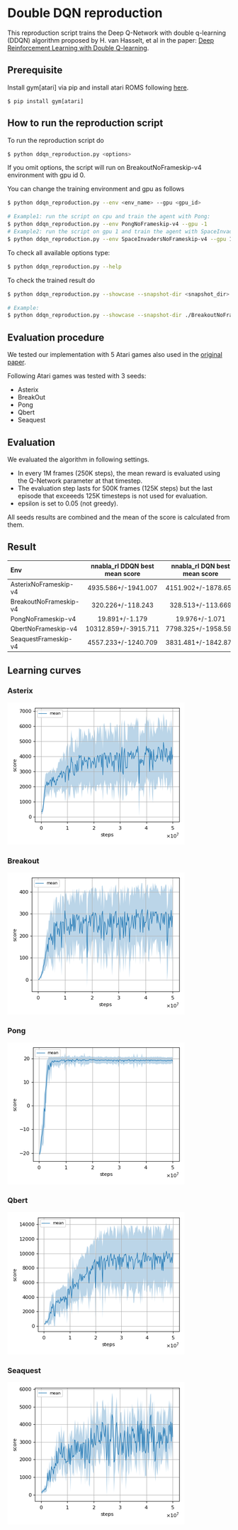 # Double DQN reproduction

This reproduction script trains the Deep Q-Network with double q-learning (DDQN) algorithm proposed by H. van Hasselt, et al in the paper: [Deep Reinforcement Learning with Double Q-learning](https://arxiv.org/abs/1509.06461).

## Prerequisite

Install gym[atari] via pip and install atari ROMS following [here](https://github.com/mgbellemare/Arcade-Learning-Environment/tree/master/examples/python-rom-package).

```
$ pip install gym[atari]
```

## How to run the reproduction script

To run the reproduction script do

```sh
$ python ddqn_reproduction.py <options>
```

If you omit options, the script will run on BreakoutNoFrameskip-v4 environment with gpu id 0.

You can change the training environment and gpu as follows

```sh
$ python ddqn_reproduction.py --env <env_name> --gpu <gpu_id>
```

```sh
# Example1: run the script on cpu and train the agent with Pong:
$ python ddqn_reproduction.py --env PongNoFrameskip-v4 --gpu -1
# Example2: run the script on gpu 1 and train the agent with SpaceInvaders:
$ python ddqn_reproduction.py --env SpaceInvadersNoFrameskip-v4 --gpu 1
```

To check all available options type:

```sh
$ python ddqn_reproduction.py --help
```

To check the trained result do

```sh
$ python ddqn_reproduction.py --showcase --snapshot-dir <snapshot_dir> --render
```

```sh
# Example:
$ python ddqn_reproduction.py --showcase --snapshot-dir ./BreakoutNoFrameskip-v4/seed-1/iteration-250000/ --render
```

## Evaluation procedure
We tested our implementation with 5 Atari games also used in the [original paper](https://arxiv.org/abs/1509.06461).  

Following Atari games was tested with 3 seeds:

- Asterix
- BreakOut
- Pong
- Qbert
- Seaquest

## Evaluation

We evaluated the algorithm in following settings.

* In every 1M frames (250K steps), the mean reward is evaluated using the Q-Network parameter at that timestep. 
* The evaluation step lasts for 500K frames (125K steps) but the last episode that exceeeds 125K timesteps is not used for evaluation.
* epsilon is set to 0.05 (not greedy).

All seeds results are combined and the mean of the score is calculated from them.

## Result

|Env|nnabla_rl DDQN best mean score|nnabla_rl DQN best mean score|Reported score|
|:---|:---:|:---:|:---:|
|AsterixNoFrameskip-v4|4935.586+/-1941.007|4151.902+/-1878.659|15150.00|
|BreakoutNoFrameskip-v4|320.226+/-118.243|328.513+/-113.669|375.00|
|PongNoFrameskip-v4|19.891+/-1.179|19.976+/-1.071|21.00|
|QbertNoFrameskip-v4|10312.859+/-3915.711|7798.325+/-1958.599|14875.00|
|SeaquestFrameskip-v4|4557.233+/-1240.709|3831.481+/-1842.871|7995.00|

## Learning curves

### Asterix

![Asterix Result](./reproduction_results/AsterixNoFrameskip-v4_results/result.png)

### Breakout

![Breakout Result](./reproduction_results/BreakoutNoFrameskip-v4_results/result.png)

### Pong

![Pong Result](./reproduction_results/PongNoFrameskip-v4_results/result.png)

### Qbert

![Qbert Result](./reproduction_results/QbertNoFrameskip-v4_results/result.png)

### Seaquest

![Seaquest Result](./reproduction_results/SeaquestNoFrameskip-v4_results/result.png)